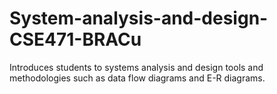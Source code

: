 # System-analysis-and-design-CSE471-BRACu
Introduces students to systems analysis and design tools and methodologies such as data flow diagrams and E-R diagrams.
